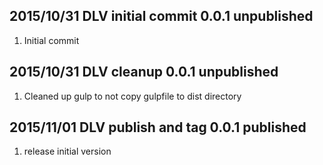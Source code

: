 ## 2015/10/31 DLV initial commit 0.0.1 unpublished
1. Initial commit

## 2015/10/31 DLV cleanup 0.0.1 unpublished
1. Cleaned up gulp to not copy gulpfile to dist directory
## 2015/11/01 DLV publish and tag 0.0.1 published
1. release initial version



